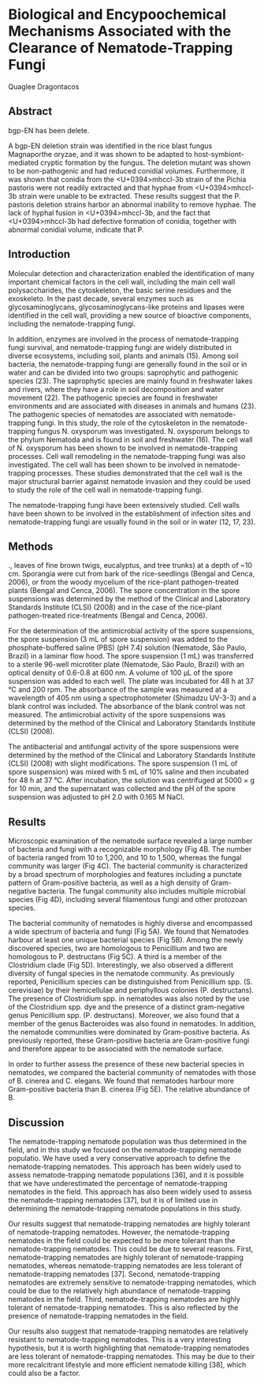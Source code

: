 # Biological and Encypoochemical Mechanisms Associated with the Clearance of Nematode-Trapping Fungi
Quaglee Dragontacos


## Abstract
bgp-EN has been delete.

A bgp-EN deletion strain was identified in the rice blast fungus Magnaporthe oryzae, and it was shown to be adapted to host-symbiont-mediated cryptic formation by the fungus. The deletion mutant was shown to be non-pathogenic and had reduced conidial volumes. Furthermore, it was shown that conidia from the <U+0394>mhccl-3b strain of the Pichia pastoris were not readily extracted and that hyphae from <U+0394>mhccl-3b strain were unable to be extracted. These results suggest that the P. pastoris deletion strains harbor an abnormal inability to remove hyphae. The lack of hyphal fusion in <U+0394>mhccl-3b, and the fact that <U+0394>mhccl-3b had defective formation of conidia, together with abnormal conidial volume, indicate that P.


## Introduction
Molecular detection and characterization enabled the identification of many important chemical factors in the cell wall, including the main cell wall polysaccharides, the cytoskeleton, the basic serine residues and the exoskeleto. In the past decade, several enzymes such as glycosaminoglycans, glycosaminoglycans-like proteins and lipases were identified in the cell wall, providing a new source of bioactive components, including the nematode-trapping fungi.

In addition, enzymes are involved in the process of nematode-trapping fungi survival, and nematode-trapping fungi are widely distributed in diverse ecosystems, including soil, plants and animals (15). Among soil bacteria, the nematode-trapping fungi are generally found in the soil or in water and can be divided into two groups: saprophytic and pathogenic species (23). The saprophytic species are mainly found in freshwater lakes and rivers, where they have a role in soil decomposition and water movement (22). The pathogenic species are found in freshwater environments and are associated with diseases in animals and humans (23). The pathogenic species of nematodes are associated with nematode-trapping fungi. In this study, the role of the cytoskeleton in the nematode-trapping fungus N. oxysporum was investigated. N. oxysporum belongs to the phylum Nematoda and is found in soil and freshwater (16). The cell wall of N. oxysporum has been shown to be involved in nematode-trapping processes. Cell wall remodeling in the nematode-trapping fungi was also investigated. The cell wall has been shown to be involved in nematode-trapping processes. These studies demonstrated that the cell wall is the major structural barrier against nematode invasion and they could be used to study the role of the cell wall in nematode-trapping fungi.

The nematode-trapping fungi have been extensively studied. Cell walls have been shown to be involved in the establishment of infection sites and nematode-trapping fungi are usually found in the soil or in water (12, 17, 23).


## Methods
., leaves of fine brown twigs, eucalyptus, and tree trunks) at a depth of ~10 cm. Sporangia were cut from bark of the rice-seedlings (Bengal and Cenca, 2006), or from the woody mycelium of the rice-plant pathogen-treated plants (Bengal and Cenca, 2006). The spore concentration in the spore suspensions was determined by the method of the Clinical and Laboratory Standards Institute (CLSI) (2008) and in the case of the rice-plant pathogen-treated rice-treatments (Bengal and Cenca, 2006).

For the determination of the antimicrobial activity of the spore suspensions, the spore suspension (3 mL of spore suspension) was added to the phosphate-buffered saline (PBS) (pH 7.4) solution (Nematode, São Paulo, Brazil) in a laminar flow hood. The spore suspension (1 mL) was transferred to a sterile 96-well microtiter plate (Nematode, São Paulo, Brazil) with an optical density of 0.6-0.8 at 600 nm. A volume of 100 µL of the spore suspension was added to each well. The plate was incubated for 48 h at 37 °C and 200 rpm. The absorbance of the sample was measured at a wavelength of 405 nm using a spectrophotometer (Shimadzu UV-3-3) and a blank control was included. The absorbance of the blank control was not measured. The antimicrobial activity of the spore suspensions was determined by the method of the Clinical and Laboratory Standards Institute (CLSI) (2008).

The antibacterial and antifungal activity of the spore suspensions were determined by the method of the Clinical and Laboratory Standards Institute (CLSI) (2008) with slight modifications. The spore suspension (1 mL of spore suspension) was mixed with 5 mL of 10% saline and then incubated for 48 h at 37 °C. After incubation, the solution was centrifuged at 5000 × g for 10 min, and the supernatant was collected and the pH of the spore suspension was adjusted to pH 2.0 with 0.165 M NaCl.


## Results
Microscopic examination of the nematode surface revealed a large number of bacteria and fungi with a recognizable morphology (Fig 4B. The number of bacteria ranged from 10 to 1,200, and 10 to 1,500, whereas the fungal community was larger (Fig 4C). The bacterial community is characterized by a broad spectrum of morphologies and features including a punctate pattern of Gram-positive bacteria, as well as a high density of Gram-negative bacteria. The fungal community also includes multiple microbial species (Fig 4D), including several filamentous fungi and other protozoan species.

The bacterial community of nematodes is highly diverse and encompassed a wide spectrum of bacteria and fungi (Fig 5A). We found that Nematodes harbour at least one unique bacterial species (Fig 5B). Among the newly discovered species, two are homologous to Penicillium and two are homologous to P. destructans (Fig 5C). A third is a member of the Clostridium clade (Fig 5D). Interestingly, we also observed a different diversity of fungal species in the nematode community. As previously reported, Penicillium species can be distinguished from Penicillium spp. (S. cerevisiae) by their hemicellulae and periphyllous colonies (P. destructans). The presence of Clostridium spp. in nematodes was also noted by the use of the Clostridium spp. dye and the presence of a distinct gram-negative genus Penicillium spp. (P. destructans). Moreover, we also found that a member of the genus Bacteroides was also found in nematodes. In addition, the nematode communities were dominated by Gram-positive bacteria. As previously reported, these Gram-positive bacteria are Gram-positive fungi and therefore appear to be associated with the nematode surface.

In order to further assess the presence of these new bacterial species in nematodes, we compared the bacterial community of nematodes with those of B. cinerea and C. elegans. We found that nematodes harbour more Gram-positive bacteria than B. cinerea (Fig 5E). The relative abundance of B.


## Discussion
The nematode-trapping nematode population was thus determined in the field, and in this study we focused on the nematode-trapping nematode populatio. We have used a very conservative approach to define the nematode-trapping nematodes. This approach has been widely used to assess nematode-trapping nematode populations [36], and it is possible that we have underestimated the percentage of nematode-trapping nematodes in the field. This approach has also been widely used to assess the nematode-trapping nematodes [37], but it is of limited use in determining the nematode-trapping nematode populations in this study.

Our results suggest that nematode-trapping nematodes are highly tolerant of nematode-trapping nematodes. However, the nematode-trapping nematodes in the field could be expected to be more tolerant than the nematode-trapping nematodes. This could be due to several reasons. First, nematode-trapping nematodes are highly tolerant of nematode-trapping nematodes, whereas nematode-trapping nematodes are less tolerant of nematode-trapping nematodes [37]. Second, nematode-trapping nematodes are extremely sensitive to nematode-trapping nematodes, which could be due to the relatively high abundance of nematode-trapping nematodes in the field. Third, nematode-trapping nematodes are highly tolerant of nematode-trapping nematodes. This is also reflected by the presence of nematode-trapping nematodes in the field.

Our results also suggest that nematode-trapping nematodes are relatively resistant to nematode-trapping nematodes. This is a very interesting hypothesis, but it is worth highlighting that nematode-trapping nematodes are less tolerant of nematode-trapping nematodes. This may be due to their more recalcitrant lifestyle and more efficient nematode killing [38], which could also be a factor.
